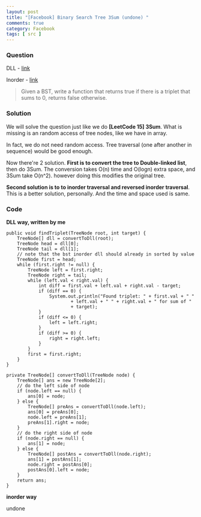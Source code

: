 ```yaml
---
layout: post
title: "[Facebook] Binary Search Tree 3Sum (undone) "
comments: true
category: Facebook
tags: [ src ]
---
```


### Question 

DLL - [link](http://www.geeksforgeeks.org/find-if-there-is-a-triplet-in-bst-that-adds-to-0/)

Inorder - [link](http://www.geeksforgeeks.org/find-a-pair-with-given-sum-in-bst/)

> Given a BST, write a function that returns true if there is a triplet that sums to 0, returns false otherwise. 

### Solution

We will solve the question just like we do __[LeetCode 15] 3Sum__. What is missing is an random access of tree nodes, like we have in array.

In fact, we do not need random access. Tree traversal (one after another in sequence) would be good enough. 

Now there're 2 solution. __First is to convert the tree to Double-linked list__, then do 3Sum. The conversion takes O(n) time and O(logn) extra space, and 3Sum take O(n^2). however doing this modifies the original tree. 

__Second solution is to to inorder traversal and reversed inorder traversal__. This is a better solution, personally. And the time and space used is same. 

### Code

__DLL way, written by me__ 

	public void findTriplet(TreeNode root, int target) {
		TreeNode[] dll = convertToDll(root);
		TreeNode head = dll[0];
		TreeNode tail = dll[1];
		// note that the bst inorder dll should already in sorted by value
		TreeNode first = head;
		while (first.right != null) {
			TreeNode left = first.right;
			TreeNode right = tail;
			while (left.val < right.val) {
				int diff = first.val + left.val + right.val - target;
				if (diff == 0) {
					System.out.println("Found triplet: " + first.val + " "
							+ left.val + " " + right.val + " for sum of "
							+ target);
				}
				if (diff <= 0) {
					left = left.right;
				}
				if (diff >= 0) {
					right = right.left;
				}
			}
			first = first.right;
		}
	}

	private TreeNode[] convertToDll(TreeNode node) {
		TreeNode[] ans = new TreeNode[2];
		// do the left side of node
		if (node.left == null) {
			ans[0] = node;
		} else {
			TreeNode[] preAns = convertToDll(node.left);
			ans[0] = preAns[0];
			node.left = preAns[1];
			preAns[1].right = node;
		}
		// do the right side of node
		if (node.right == null) {
			ans[1] = node;
		} else {
			TreeNode[] postAns = convertToDll(node.right);
			ans[1] = postAns[1];
			node.right = postAns[0];
			postAns[0].left = node;
		}
		return ans;
	}

__inorder way__

undone

